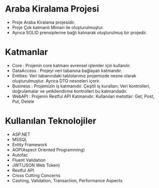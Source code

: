# Araba Kiralama Projesi
- Proje Araba Kiralama projesidir. 
- Proje Çok katmanlı Mimari ile oluşturulmuştur.
- Ayrıca SOLID prensiplerine bağlı kalınarak oluşturulmuş bir projedir.

# Katmanlar
- Core : Projenin core katmanı evrensel işlemler için kullanılır.
- DataAccess : Projeyi veri tabanına bağlayan katmandır.
- Entities: Veri tabanındaki tablolarımız projemizde nesne olarak oluşturulmuştur. Ayrıca DTO nesneleri içerir.
- Business : Projemizin iş katmanıdır. Çeşitli iş kuralları; Veri kontrolleri, doğrulamalar ve yetkilendirme kontrolleri bu katmandadır.
- WebAPI : Projenin Restful API Katmanıdır. Kullanılan metotlar: Get, Post, Put, Delete

# Kullanılan Teknolojiler

- ASP.NET
- MSSQL
- Entity Framework
- AOP(Aspect Oriented Programming)
- Autofac
- Fluent Validation
- JWT(JSON Web Token)
- Restful API
- Cross Cutting Concerns
- Cashing, Validation, Transaction, Performance Aspects
